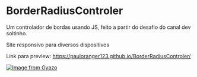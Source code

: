 # BorderRadiusControler
Um controlador de bordas usando JS, feito a partir do desafio do canal dev soltinho.

Site responsivo para diversos dispositivos

Link para preview: https://pauloranger123.github.io/BorderRadiusControler/

[![Image from Gyazo](https://i.gyazo.com/6293029f6add6c43598825cecde7d46f.gif)](https://gyazo.com/6293029f6add6c43598825cecde7d46f)
